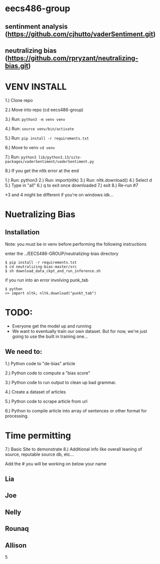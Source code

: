 # eecs486-group
## sentinment analysis (https://github.com/cjhutto/vaderSentiment.git)
## neutralizing bias (https://github.com/rpryzant/neutralizing-bias.git)


# VENV INSTALL
1.) Clone repo


2.) Move into repo (cd eecs486-group)


3.) Run: 
`python3 -m venv venv`


4.) Run: 
`source venv/bin/activate`


5.) Run: 
`pip install -r requirements.txt`


6.) Move to venv 
`cd venv`


7.) Run: 
`python3 lib/python3.13/site-packages/vaderSentiment/vaderSentiment.py`

8.) If you get the nltk error at the end

  1.) Run: python3
  2.) Run: import(nltk)
  3.) Run: nltk.download()
  4.) Select d
  5.) Type in "all"
  6.) q to exit once downloaded
  7.) exit
  8.) Re-run #7

*3 and 4 might be different if you're on windows idk...

# Nuetralizing Bias 
## Installation
Note: you must be in venv before performing the following instructions

enter the ../EECS486-GROUP/neutralizing-bias directory
```
$ pip install -r requirements.txt
$ cd neutralizing-bias-master/src
$ sh download_data_ckpt_and_run_inference.sh
```

if you run into an error involving punk_tab
```
$ python
>> import nltk; nltk.download("punkt_tab")
```


# TODO:
- Everyone get the model up and running
- We want to eventually train our own dataset. But for now, we're just going to use the built in training one...

## We need to:
1.) Python code to "de-bias" article

2.) Python code to compute a "bias score"

3.) Python code to run output to clean up bad grammar.

4.) Create a dataset of articles

5.) Python code to scrape article from url

6.) Python to compile article into array of sentences or other format for processing.






# Time permitting
7.) Basic Site to demonstrate
8.) Additional info like overall leaning of source, reputable source db, etc...


Add the # you will be working on below your name

## Lia

## Joe

## Nelly

## Rounaq

## Allison
5







  

